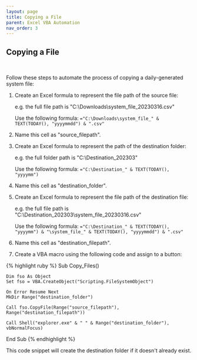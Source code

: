 ```yaml
---
layout: page
title: Copying a File
parent: Excel VBA Automation
nav_order: 3
---
```


## Copying a File

<br/>

Follow these steps to automate the process of copying a daily-generated system file:

1. Create an Excel formula to represent the file path of the source file:

    e.g. the full file path is "C:\Downloads\system_file_20230316.csv"
    
    Use the following formula: `="C:\Downloads\system_file_" & TEXT(TODAY(), "yyyymmdd") & ".csv"`

2. Name this cell as "source_filepath".

3. Create an Excel formula to represent the path of the destination folder:

    e.g. the full folder path is "C:\Destination_202303\"
    
    Use the following formula: `="C:\Destination_" & TEXT(TODAY(), "yyyymm")`

4. Name this cell as "destination_folder".

5. Create an Excel formula to represent the file path of the destination file:

    e.g. the full file path is "C:\Destination_202303\system_file_20230316.csv"
    
    Use the following formula: `="C:\Destination_" & TEXT(TODAY(), "yyyymm") & "\system_file_" & TEXT(TODAY(), "yyyymmdd") & ".csv"`

6. Name this cell as "destination_filepath".

7. Create a VBA macro using the following code and assign to a button:


{% highlight ruby %}
Sub Copy_Files()

    Dim fso As Object
    Set fso = VBA.CreateObject("Scripting.FileSystemObject")
    
    On Error Resume Next
    MkDir Range("destination_folder")
    
    Call fso.CopyFile(Range("source_filepath"), Range("destination_filepath"))
    
    Call Shell("explorer.exe" & " " & Range("destination_folder"), vbNormalFocus)

End Sub
{% endhighlight %}


This code snippet will create the destination folder if it doesn't already exist.